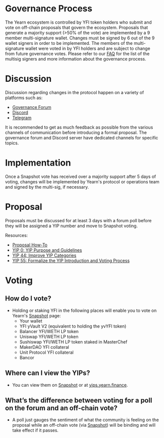 # Governance Process

The Yearn ecosystem is controlled by YFI token holders who submit and vote on off-chain proposals that govern the ecosystem. Proposals that generate a majority support (>50% of the vote) are implemented by a 9 member multi-signature wallet. Changes must be signed by 6 out of the 9 wallet signers in order to be implemented. The members of the multi-signature wallet were voted in by YFI holders and are subject to change from future governance votes. Please refer to our [FAQ](https://docs.yearn.finance/resources/faq) for the list of the multisig signers and more information about the governance process.

# Discussion

Discussion regarding changes in the protocol happen on a variety of platforms such as:

 - [Governance Forum](https://gov.yearn.finance/)
 - [Discord](https://discord.yearn.finance)
 - [Telegram](https://t.me/yearnfinance)

It is recommended to get as much feedback as possible from the various channels of communication before introducing a formal proposal. The governance forum and Discord server have dedicated channels for specific topics.


# Implementation

Once a Snapshot vote has received over a majority support after 5 days of voting, changes will be implemented by Yearn's protocol or operations team and signed by the multi-sig, if necessary.

# Proposal

Proposals must be discussed for at least 3 days with a forum poll before they will be assigned a YIP number and move to Snapshot voting.

Resources:
- [Proposal How-To](https://gov.yearn.finance/t/proposal-how-to/106)
- [YIP 0: YIP Purpose and Guidelines](https://yips.yearn.finance/YIPS/yip-0)
- [YIP 44: Improve YIP Categories](https://yips.yearn.finance/YIPS/yip-44)
- [YIP 55: Formalize the YIP Introduction and Voting Process](https://gov.yearn.finance/t/yip-55-formalize-the-yip-process/7959)

# Voting

## How do I vote?

- Holding or staking YFI in the following places will enable you to vote on Yearn's [Snapshot](https://snapshot.page/#/yearn) page:
	- Your wallet
	- YFI yVault V2 (equivalent to holding the yvYFI token)
	- Balancer YFI/WETH LP token
	- Uniswap YFI/WETH LP token
	- Sushiswap YFI/WETH LP token staked in MasterChef
	- MakerDAO YFI collateral
	- Unit Protocol YFI collateral
	- Bancor

## Where can I view the YIPs?

- You can view them on [Snapshot](https://snapshot.page/#/yearn) or at [yips.yearn.finance](https://yips.yearn.finance/all-yip).

## What’s the difference between voting for a poll on the forum and an off-chain vote?

- A poll just gauges the sentiment of what the community is feeling on the proposal while an off-chain vote (via [Snapshot](https://snapshot.page/#/yearn)) will be binding and will take effect if it passes.
